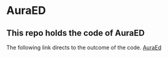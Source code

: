# AuraED
## This repo holds the code of AuraED
The following link directs to the outcome of the code.
[AuraEd](https://auraed.org/) 
